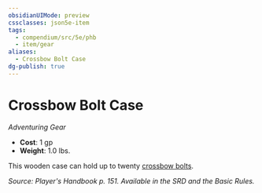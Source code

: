 ```yaml
---
obsidianUIMode: preview
cssclasses: json5e-item
tags:
  - compendium/src/5e/phb
  - item/gear
aliases:
  - Crossbow Bolt Case
dg-publish: true
---
```

# Crossbow Bolt Case
*Adventuring Gear*  

- **Cost**: 1 gp
- **Weight**: 1.0 lbs.

This wooden case can hold up to twenty [crossbow bolts](/Admin/CLI/items/crossbow-bolt.md).

*Source: Player's Handbook p. 151. Available in the SRD and the Basic Rules.*